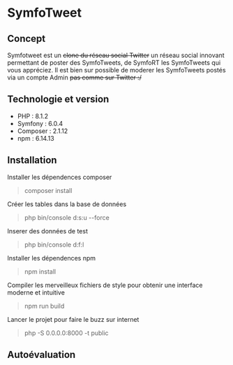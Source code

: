 # SymfoTweet

## Concept

Symfotweet est un ~~clone du réseau social Twitter~~ un réseau social innovant permettant de poster des SymfoTweets, de SymfoRT les SymfoTweets qui vous appréciez. Il est bien sur possible de moderer les SymfoTweets postés via un compte Admin ~~pas comme sur Twitter :/~~

## Technologie et version
- PHP : 8.1.2
- Symfony : 6.0.4 
- Composer : 2.1.12
- npm : 6.14.13

## Installation

Installer les dépendences composer 

> composer install

Créer les tables dans la base de données

> php bin/console d:s:u --force

Inserer des données de test

> php bin/console d:f:l

Installer les dépendences npm

> npm install

Compiler les merveilleux fichiers de style pour obtenir une interface moderne et intuitive

> npm run build

Lancer le projet pour faire le buzz sur internet

> php -S 0.0.0.0:8000 -t public

## Autoévaluation